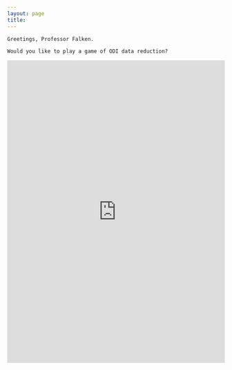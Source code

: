 ```yaml
---
layout: page
title:
---
```

`Greetings, Professor Falken.`

`Would you like to play a game of ODI data reduction?`

<iframe src="https://teamup.com/ks78bf366c93189e18" frameborder="0" width="100%" height="700"></iframe>

